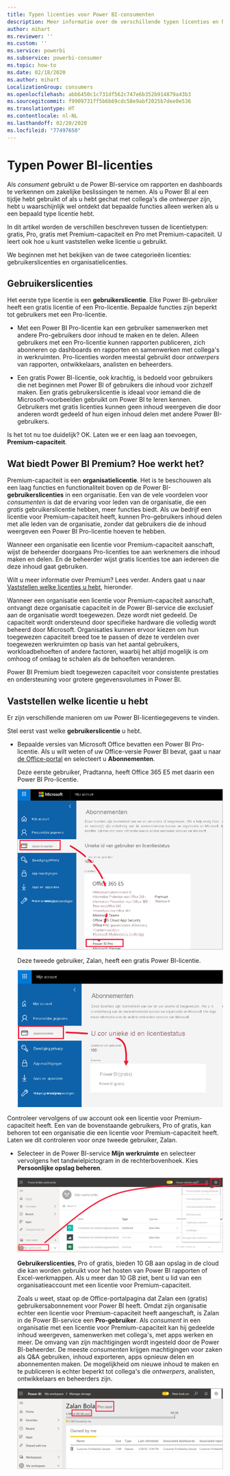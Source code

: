 ```yaml
---
title: Typen licenties voor Power BI-consumenten
description: Meer informatie over de verschillende typen licenties en hoe u kunt vaststellen welke licentie u hebt.
author: mihart
ms.reviewer: ''
ms.custom: ''
ms.service: powerbi
ms.subservice: powerbi-consumer
ms.topic: how-to
ms.date: 02/18/2020
ms.author: mihart
LocalizationGroup: consumers
ms.openlocfilehash: abb6450c1c731df562c747e6b352b914879a43b3
ms.sourcegitcommit: f9909731ff5b6b69cdc58e9abf2025b7dee0e536
ms.translationtype: HT
ms.contentlocale: nl-NL
ms.lasthandoff: 02/20/2020
ms.locfileid: "77497650"
---
```

# <a name="types-of-power-bi-licenses"></a>Typen Power BI-licenties
Als *consument* gebruikt u de Power BI-service om rapporten en dashboards te verkennen om zakelijke beslissingen te nemen. Als u Power BI al een tijdje hebt gebruikt of als u hebt gechat met collega's die *ontwerper* zijn, hebt u waarschijnlijk wel ontdekt dat bepaalde functies alleen werken als u een bepaald type licentie hebt. 

In dit artikel worden de verschillen beschreven tussen de licentietypen: gratis, Pro, gratis met Premium-capaciteit en Pro met Premium-capaciteit. U leert ook hoe u kunt vaststellen welke licentie u gebruikt.  

We beginnen met het bekijken van de twee categorieën licenties: gebruikerslicenties en organisatielicenties. 

## <a name="user-licenses"></a>Gebruikerslicenties
Het eerste type licentie is een **gebruikerslicentie**. Elke Power BI-gebruiker heeft een gratis licentie of een Pro-licentie. Bepaalde functies zijn beperkt tot gebruikers met een Pro-licentie.  

- Met een Power BI Pro-licentie kan een gebruiker samenwerken met andere Pro-gebruikers door inhoud te maken en te delen. Alleen gebruikers met een Pro-licentie kunnen rapporten publiceren, zich abonneren op dashboards en rapporten en samenwerken met collega's in werkruimten. Pro-licenties worden meestal gebruikt door *ontwerpers* van rapporten, ontwikkelaars, analisten en beheerders.


- Een gratis Power BI-licentie, ook krachtig, is bedoeld voor gebruikers die net beginnen met Power BI of gebruikers die inhoud voor zichzelf maken. Een gratis gebruikerslicentie is ideaal voor iemand die de Microsoft-voorbeelden gebruikt om Power BI te leren kennen. Gebruikers met gratis licenties kunnen geen inhoud weergeven die door anderen wordt gedeeld of hun eigen inhoud delen met andere Power BI-gebruikers.  

Is het tot nu toe duidelijk?  OK. Laten we er een laag aan toevoegen, **Premium-capaciteit**.

## <a name="what-does-power-bi-premium-do-how-does-it-work"></a>Wat biedt Power BI Premium? Hoe werkt het?
Premium-capaciteit is een **organisatielicentie**. Het is te beschouwen als een laag functies en functionaliteit boven op de Power BI-**gebruikerslicenties** in een organisatie. Een van de vele voordelen voor *consumenten* is dat de ervaring voor leden van de organisatie, die een *gratis* gebruikerslicentie hebben, meer functies biedt. Als uw bedrijf een licentie voor Premium-capaciteit heeft, kunnen Pro-gebruikers inhoud delen met alle leden van de organisatie, zonder dat gebruikers die de inhoud weergeven een Power BI Pro-licentie hoeven te hebben.   

Wanneer een organisatie een licentie voor Premium-capaciteit aanschaft, wijst de beheerder doorgaans Pro-licenties toe aan werknemers die inhoud maken en delen. En de beheerder wijst gratis licenties toe aan iedereen die deze inhoud gaat gebruiken.  

Wilt u meer informatie over Premium? Lees verder. Anders gaat u naar [Vaststellen welke licenties u hebt](#find-out-which-license-you-have), hieronder.

Wanneer een organisatie een licentie voor Premium-capaciteit aanschaft, ontvangt deze organisatie capaciteit in de Power BI-service die exclusief aan de organisatie wordt toegewezen. Deze wordt niet gedeeld. De capaciteit wordt ondersteund door specifieke hardware die volledig wordt beheerd door Microsoft. Organisaties kunnen ervoor kiezen om hun toegewezen capaciteit breed toe te passen of deze te verdelen over toegewezen werkruimten op basis van het aantal gebruikers, workloadbehoeften of andere factoren, waarbij het altijd mogelijk is om omhoog of omlaag te schalen als de behoeften veranderen.

Power BI Premium biedt toegewezen capaciteit voor consistente prestaties en ondersteuning voor grotere gegevensvolumes in Power BI. 


## <a name="find-out-which-license-you-have"></a>Vaststellen welke licentie u hebt
Er zijn verschillende manieren om uw Power BI-licentiegegevens te vinden. 

Stel eerst vast welke **gebruikerslicentie** u hebt.

- Bepaalde versies van Microsoft Office bevatten een Power BI Pro-licentie.  Als u wilt weten of uw Office-versie Power BI bevat, gaat u naar [de Office-portal](https://portal.office.com/account) en selecteert u **Abonnementen**.

    Deze eerste gebruiker, Pradtanna, heeft Office 365 E5 met daarin een Power BI Pro-licentie.

    ![Het tabblad Abonnementen van de Office-portal](media/end-user-license/power-bi-license-office.png)

    Deze tweede gebruiker, Zalan, heeft een gratis Power BI-licentie. 

    ![Het tabblad Abonnementen van de Office-portal](media/end-user-license/power-bi-license-free.png)

Controleer vervolgens of uw account ook een licentie voor Premium-capaciteit heeft. Een van de bovenstaande gebruikers, Pro of gratis, kan behoren tot een organisatie die een licentie voor Premium-capaciteit heeft.  Laten we dit controleren voor onze tweede gebruiker, Zalan.  

- Selecteer in de Power BI-service **Mijn werkruimte** en selecteer vervolgens het tandwielpictogram in de rechterbovenhoek. Kies **Persoonlijke opslag beheren**.

    ![Het menu van het tandwielpictogram wordt weergegeven](media/end-user-license/power-bi-license-personal.png)

    **Gebruikerslicenties**, Pro of gratis, bieden 10 GB aan opslag in de cloud die kan worden gebruikt voor het hosten van Power BI rapporten of Excel-werkmappen. Als u meer dan 10 GB ziet, bent u lid van een organisatieaccount met een licentie voor Premium-capaciteit.

    Zoals u weet, staat op de Office-portalpagina dat Zalan een (gratis) gebruikersabonnement voor Power BI heeft. Omdat zijn organisatie echter een licentie voor Premium-capaciteit heeft aangeschaft, is Zalan in de Power BI-service een **Pro-gebruiker**. Als *consument* in een organisatie met een licentie voor Premium-capaciteit kan hij gedeelde inhoud weergeven, samenwerken met collega's, met apps werken en meer. De omvang van zijn machtigingen wordt ingesteld door de Power BI-beheerder. De meeste *consumenten* krijgen machtigingen voor zaken als Q&A gebruiken, inhoud exporteren, apps opnieuw delen en abonnementen maken.  De mogelijkheid om nieuwe inhoud te maken en te publiceren is echter beperkt tot collega's die *ontwerpers*, analisten, ontwikkelaars en beheerders zijn.   <!-- how can he be Pro if I assigned him a Free account in the O365 portal?  Is he a Pro user with consumer permissions? -->

    ![Opslag van 100 GB beheren](media/end-user-license/power-bi-license-100gb.png)
